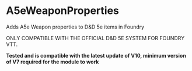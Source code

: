 # A5eWeaponProperties
Adds A5e Weapon properties to D&amp;D 5e items in Foundry

ONLY COMPATIBLE WITH THE OFFICIAL D&D 5E SYSTEM FOR FOUNDRY VTT.

**Tested and is compatible with the latest update of V10, minimum version of V7 required for the module to work**
